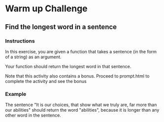 # Warm up Challenge

## Find the longest word in a sentence

### Instructions

In this exercise, you are given a function that takes a sentence (in the form of a string) as an argument.

Your function should return the longest word in that sentence.

Note that this activity also contains a bonus. Proceed to prompt.html to complete the activity and see the bonus

### Example
The sentence "It is our choices, that show what we truly are, far more than our abilities" should return the word "abilities", because it is longer than any other word in the sentence.